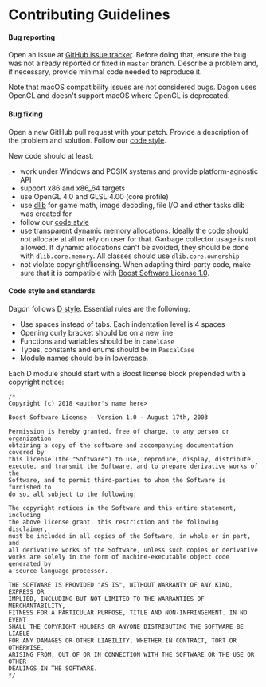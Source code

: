 # Contributing Guidelines

####  Bug reporting 

Open an issue at [GitHub issue tracker](https://github.com/gecko0307/dagon/issues). Before doing that, ensure the bug was not already reported or fixed in `master` branch. Describe a problem and, if necessary, provide minimal code needed to reproduce it.

Note that macOS compatibility issues are not considered bugs. Dagon uses OpenGL and doesn't support macOS where OpenGL is deprecated.

####  Bug fixing 

Open a new GitHub pull request with your patch. Provide a description of the problem and solution. Follow our [code style](#code-style-and-standards).

New code should at least:
* work under Windows and POSIX systems and provide platform-agnostic API
* support x86 and x86_64 targets
* use OpenGL 4.0 and GLSL 4.00 (core profile)
* use [dlib](https://github.com/gecko0307/dlib) for game math, image decoding, file I/O and other tasks dlib was created for
* follow our [code style](#code-style-and-standards)
* use transparent dynamic memory allocations. Ideally the code should not allocate at all or rely on user for that. Garbage collector usage is not allowed. If dynamic allocations can't be avoided, they should be done with `dlib.core.memory`. All classes should use `dlib.core.ownership`
* not violate copyright/licensing. When adapting third-party code, make sure that it is compatible with [Boost Software License 1.0](https://www.boost.org/LICENSE_1_0.txt).

####  Code style and standards 

Dagon follows [D style](https://dlang.org/dstyle.html). Essential rules are the following:
* Use spaces instead of tabs. Each indentation level is 4 spaces
* Opening curly bracket should be on a new line
* Functions and variables should be in `camelCase`
* Types, constants and enums should be in `PascalCase`
* Module names should be in lowercase.

Each D module should start with a Boost license block prepended with a copyright notice:
```
/*
Copyright (c) 2018 <author's name here>

Boost Software License - Version 1.0 - August 17th, 2003

Permission is hereby granted, free of charge, to any person or organization
obtaining a copy of the software and accompanying documentation covered by
this license (the "Software") to use, reproduce, display, distribute,
execute, and transmit the Software, and to prepare derivative works of the
Software, and to permit third-parties to whom the Software is furnished to
do so, all subject to the following:

The copyright notices in the Software and this entire statement, including
the above license grant, this restriction and the following disclaimer,
must be included in all copies of the Software, in whole or in part, and
all derivative works of the Software, unless such copies or derivative
works are solely in the form of machine-executable object code generated by
a source language processor.

THE SOFTWARE IS PROVIDED "AS IS", WITHOUT WARRANTY OF ANY KIND, EXPRESS OR
IMPLIED, INCLUDING BUT NOT LIMITED TO THE WARRANTIES OF MERCHANTABILITY,
FITNESS FOR A PARTICULAR PURPOSE, TITLE AND NON-INFRINGEMENT. IN NO EVENT
SHALL THE COPYRIGHT HOLDERS OR ANYONE DISTRIBUTING THE SOFTWARE BE LIABLE
FOR ANY DAMAGES OR OTHER LIABILITY, WHETHER IN CONTRACT, TORT OR OTHERWISE,
ARISING FROM, OUT OF OR IN CONNECTION WITH THE SOFTWARE OR THE USE OR OTHER
DEALINGS IN THE SOFTWARE.
*/
```
